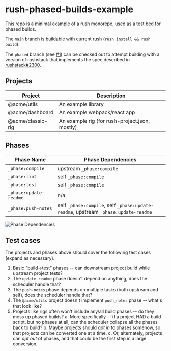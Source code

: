 # rush-phased-builds-example

This repo is a minimal example of a rush monorepo, used as a test bed for phased builds.

The `main` branch is buildable with current rush (`rush install && rush build`).

The `phased` branch (see [#1](https://github.com/elliot-nelson/rush-phased-builds-example/pull/1)) can be checked out to attempt building with a version of rushstack that implements the spec described in [rushstack#2300](https://github.com/microsoft/rushstack/issues/2300).

## Projects

Project           | Description
----------------  | -----------
@acme/utils       | An example library
@acme/dashboard   | An example webpack/react app
@acme/classic-rig | An example rig (for rush-project.json, mostly)

## Phases

Phase Name              | Phase Dependencies
----------------------- | ------------------
`_phase:compile`        | upstream `_phase:compile`
`_phase:lint`           | self `_phase:compile`
`_phase:test`           | self `_phase:compile`
`_phase:update-readme ` | n/a
`_phase:push-notes`     | self `_phase:compile`, self `_phase:update-readme`, upstream `_phase:update-readme`

![Phase Dependencies](http://www.plantuml.com/plantuml/proxy?src=https://raw.githubusercontent.com/elliot-nelson/rush-phased-builds-example/main/phases.uml&cache=no)

## Test cases

The projects and phases above should cover the following test cases (expand as necessary).

1. Basic "build->test" phases -- can downstream project build while upstream project tests?
2. The `update-readme` phase doesn't depend on anything, does the scheduler handle that?
3. The `push-notes` phase depends on multiple tasks (both upstream and self), does the scheduler handle that?
4. The `@acme/utils` project doesn't implement `push_notes` phase -- what's that look like?
5. Projects like rigs often won't include any/all build phases -- do they mess up phased builds?
  a. More specifically -- if a project HAD a build script, but no phases at all, can the scheduler collapse all the phases back to build?
  b. Maybe projects should _opt in_ to phases somehow, so that projects can be converted one at a time.
  c. Or, alternately, projects can _opt out_ of phases, and that could be the first step in a large conversion.
